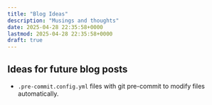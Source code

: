 ```yaml
---
title: "Blog Ideas"
description: "Musings and thoughts"
date: 2025-04-28 22:35:58+0000
lastmod: 2025-04-28 22:35:58+0000
draft: true
---
```


## Ideas for future blog posts

- `.pre-commit.config.yml` files with git pre-commit to modify files automatically.